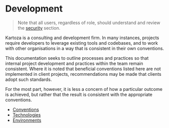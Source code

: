 # Development

> Note that all users, regardless of role, should understand and review the [security](../devops/security) section.

Kartoza is a consulting and development firm. In many instances, projects require developers to leverage existing tools and codebases, and to work with other organisations in a way that is consistent in their own conventions.

This documentation seeks to outline processes and practices so that internal project development and practices within the team remain consistent. Where it is noted that beneficial conventions listed here are not implemented in client projects, recommendations may be made that clients adopt such standards.

For the most part, however, it is less a concern of how a particular outcome is achieved, but rather that the result is consistent with the appropriate conventions.

- [Conventions](./conventions)
- [Technologies](./technologies)
- [Environments](./environments)
